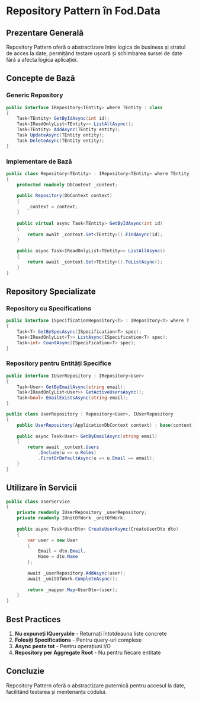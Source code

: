 # Repository Pattern în Fod.Data

## Prezentare Generală

Repository Pattern oferă o abstractizare între logica de business și stratul de acces la date, permițând testare ușoară și schimbarea sursei de date fără a afecta logica aplicației.

## Concepte de Bază

### Generic Repository

```csharp
public interface IRepository<TEntity> where TEntity : class
{
    Task<TEntity> GetByIdAsync(int id);
    Task<IReadOnlyList<TEntity>> ListAllAsync();
    Task<TEntity> AddAsync(TEntity entity);
    Task UpdateAsync(TEntity entity);
    Task DeleteAsync(TEntity entity);
}
```

### Implementare de Bază

```csharp
public class Repository<TEntity> : IRepository<TEntity> where TEntity : class
{
    protected readonly DbContext _context;
    
    public Repository(DbContext context)
    {
        _context = context;
    }
    
    public virtual async Task<TEntity> GetByIdAsync(int id)
    {
        return await _context.Set<TEntity>().FindAsync(id);
    }
    
    public async Task<IReadOnlyList<TEntity>> ListAllAsync()
    {
        return await _context.Set<TEntity>().ToListAsync();
    }
}
```

## Repository Specializate

### Repository cu Specifications

```csharp
public interface ISpecificationRepository<T> : IRepository<T> where T : class
{
    Task<T> GetBySpecAsync(ISpecification<T> spec);
    Task<IReadOnlyList<T>> ListAsync(ISpecification<T> spec);
    Task<int> CountAsync(ISpecification<T> spec);
}
```

### Repository pentru Entități Specifice

```csharp
public interface IUserRepository : IRepository<User>
{
    Task<User> GetByEmailAsync(string email);
    Task<IReadOnlyList<User>> GetActiveUsersAsync();
    Task<bool> EmailExistsAsync(string email);
}

public class UserRepository : Repository<User>, IUserRepository
{
    public UserRepository(ApplicationDbContext context) : base(context) { }
    
    public async Task<User> GetByEmailAsync(string email)
    {
        return await _context.Users
            .Include(u => u.Roles)
            .FirstOrDefaultAsync(u => u.Email == email);
    }
}
```

## Utilizare în Servicii

```csharp
public class UserService
{
    private readonly IUserRepository _userRepository;
    private readonly IUnitOfWork _unitOfWork;
    
    public async Task<UserDto> CreateUserAsync(CreateUserDto dto)
    {
        var user = new User
        {
            Email = dto.Email,
            Name = dto.Name
        };
        
        await _userRepository.AddAsync(user);
        await _unitOfWork.CompleteAsync();
        
        return _mapper.Map<UserDto>(user);
    }
}
```

## Best Practices

1. **Nu expuneți IQueryable** - Returnați întotdeauna liste concrete
2. **Folosiți Specifications** - Pentru query-uri complexe
3. **Async peste tot** - Pentru operațiuni I/O
4. **Repository per Aggregate Root** - Nu pentru fiecare entitate

## Concluzie

Repository Pattern oferă o abstractizare puternică pentru accesul la date, facilitând testarea și mentenanța codului.